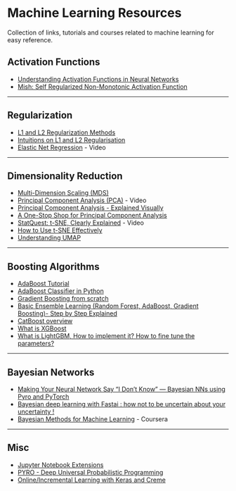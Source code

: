 # Machine Learning Resources
Collection of links, tutorials and courses related to machine learning for easy reference.

## Activation Functions

* [Understanding Activation Functions in Neural Networks](https://medium.com/the-theory-of-everything/understanding-activation-functions-in-neural-networks-9491262884e0)
* [Mish: Self Regularized Non-Monotonic Activation Function](https://github.com/digantamisra98/Mish)
------------ 
## Regularization

* [L1 and L2 Regularization Methods](https://towardsdatascience.com/l1-and-l2-regularization-methods-ce25e7fc831c)
* [Intuitions on L1 and L2 Regularisation](https://towardsdatascience.com/intuitions-on-l1-and-l2-regularisation-235f2db4c261)
* [Elastic Net Regression](https://www.youtube.com/watch?v=1dKRdX9bfIo) - Video
------------ 

## Dimensionality Reduction

* [Multi-Dimension Scaling (MDS)](https://blog.paperspace.com/dimension-reduction-with-multi-dimension-scaling/)
* [Principal Component Analysis (PCA)](https://www.youtube.com/watch?v=FgakZw6K1QQ) - Video
* [Principal Component Analysis - Explained Visually](http://setosa.io/ev/principal-component-analysis/)
* [A One-Stop Shop for Principal Component Analysis](https://towardsdatascience.com/a-one-stop-shop-for-principal-component-analysis-5582fb7e0a9c)
* [StatQuest: t-SNE, Clearly Explained](https://www.youtube.com/watch?v=NEaUSP4YerM) - Video
* [How to Use t-SNE Effectively](https://distill.pub/2016/misread-tsne/)
* [Understanding UMAP](https://pair-code.github.io/understanding-umap/)
------------ 
## Boosting Algorithms

* [AdaBoost Tutorial](https://mccormickml.com/2013/12/13/adaboost-tutorial/)
* [AdaBoost Classifier in Python](https://www.datacamp.com/community/tutorials/adaboost-classifier-python)
* [Gradient Boosting from scratch](https://medium.com/mlreview/gradient-boosting-from-scratch-1e317ae4587d)
* [Basic Ensemble Learning (Random Forest, AdaBoost, Gradient Boosting)- Step by Step Explained](https://towardsdatascience.com/basic-ensemble-learning-random-forest-adaboost-gradient-boosting-step-by-step-explained-95d49d1e2725)
* [CatBoost overview](https://www.kaggle.com/mitribunskiy/tutorial-catboost-overview)
* [What is XGBoost](https://www.kaggle.com/dansbecker/xgboost)
* [What is LightGBM, How to implement it? How to fine tune the parameters?](https://medium.com/@pushkarmandot/https-medium-com-pushkarmandot-what-is-lightgbm-how-to-implement-it-how-to-fine-tune-the-parameters-60347819b7)
------------ 
## Bayesian Networks

* [Making Your Neural Network Say “I Don’t Know” — Bayesian NNs using Pyro and PyTorch](https://towardsdatascience.com/making-your-neural-network-say-i-dont-know-bayesian-nns-using-pyro-and-pytorch-b1c24e6ab8cd)
* [Bayesian deep learning with Fastai : how not to be uncertain about your uncertainty !](https://towardsdatascience.com/bayesian-deep-learning-with-fastai-how-not-to-be-uncertain-about-your-uncertainty-6a99d1aa686e)
* [Bayesian Methods for Machine Learning](https://www.coursera.org/learn/bayesian-methods-in-machine-learning?specialization=aml) - Coursera
------------ 
## Misc

* [Jupyter Notebook Extensions](https://towardsdatascience.com/jupyter-notebook-extensions-517fa69d2231)
* [PYRO - Deep Universal Probabilistic Programming](https://pyro.ai/)
* [Online/Incremental Learning with Keras and Creme](https://www.pyimagesearch.com/2019/06/17/online-incremental-learning-with-keras-and-creme/)
